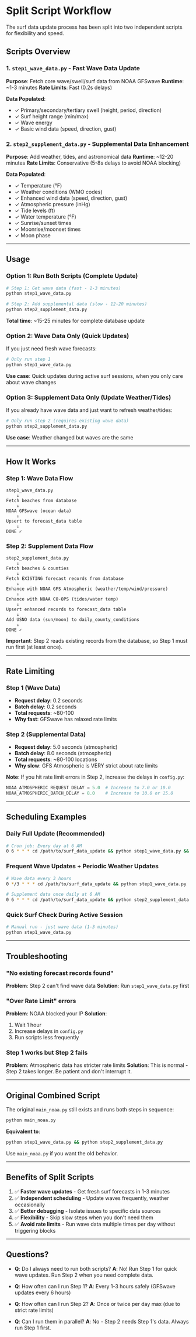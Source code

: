 # Split Script Workflow

The surf data update process has been split into two independent scripts for flexibility and speed.

## Scripts Overview

### 1. `step1_wave_data.py` - Fast Wave Data Update
**Purpose**: Fetch core wave/swell/surf data from NOAA GFSwave
**Runtime**: ~1-3 minutes
**Rate Limits**: Fast (0.2s delays)

**Data Populated**:
- ✓ Primary/secondary/tertiary swell (height, period, direction)
- ✓ Surf height range (min/max)
- ✓ Wave energy
- ✓ Basic wind data (speed, direction, gust)

### 2. `step2_supplement_data.py` - Supplemental Data Enhancement
**Purpose**: Add weather, tides, and astronomical data
**Runtime**: ~12-20 minutes
**Rate Limits**: Conservative (5-8s delays to avoid NOAA blocking)

**Data Populated**:
- ✓ Temperature (°F)
- ✓ Weather conditions (WMO codes)
- ✓ Enhanced wind data (speed, direction, gust)
- ✓ Atmospheric pressure (inHg)
- ✓ Tide levels (ft)
- ✓ Water temperature (°F)
- ✓ Sunrise/sunset times
- ✓ Moonrise/moonset times
- ✓ Moon phase

---

## Usage

### Option 1: Run Both Scripts (Complete Update)

```bash
# Step 1: Get wave data (fast - 1-3 minutes)
python step1_wave_data.py

# Step 2: Add supplemental data (slow - 12-20 minutes)
python step2_supplement_data.py
```

**Total time**: ~15-25 minutes for complete database update

### Option 2: Wave Data Only (Quick Updates)

If you just need fresh wave forecasts:

```bash
# Only run step 1
python step1_wave_data.py
```

**Use case**: Quick updates during active surf sessions, when you only care about wave changes

### Option 3: Supplement Data Only (Update Weather/Tides)

If you already have wave data and just want to refresh weather/tides:

```bash
# Only run step 2 (requires existing wave data)
python step2_supplement_data.py
```

**Use case**: Weather changed but waves are the same

---

## How It Works

### Step 1: Wave Data Flow
```
step1_wave_data.py
    ↓
Fetch beaches from database
    ↓
NOAA GFSwave (ocean data)
    ↓
Upsert to forecast_data table
    ↓
DONE ✓
```

### Step 2: Supplement Data Flow
```
step2_supplement_data.py
    ↓
Fetch beaches & counties
    ↓
Fetch EXISTING forecast records from database
    ↓
Enhance with NOAA GFS Atmospheric (weather/temp/wind/pressure)
    ↓
Enhance with NOAA CO-OPS (tides/water temp)
    ↓
Upsert enhanced records to forecast_data table
    ↓
Add USNO data (sun/moon) to daily_county_conditions
    ↓
DONE ✓
```

**Important**: Step 2 reads existing records from the database, so Step 1 must run first (at least once).

---

## Rate Limiting

### Step 1 (Wave Data)
- **Request delay**: 0.2 seconds
- **Batch delay**: 0.2 seconds
- **Total requests**: ~80-100
- **Why fast**: GFSwave has relaxed rate limits

### Step 2 (Supplemental Data)
- **Request delay**: 5.0 seconds (atmospheric)
- **Batch delay**: 8.0 seconds (atmospheric)
- **Total requests**: ~80-100 locations
- **Why slow**: GFS Atmospheric is VERY strict about rate limits

**Note**: If you hit rate limit errors in Step 2, increase the delays in `config.py`:
```python
NOAA_ATMOSPHERIC_REQUEST_DELAY = 5.0  # Increase to 7.0 or 10.0
NOAA_ATMOSPHERIC_BATCH_DELAY = 8.0    # Increase to 10.0 or 15.0
```

---

## Scheduling Examples

### Daily Full Update (Recommended)
```bash
# Cron job: Every day at 6 AM
0 6 * * * cd /path/to/surf_data_update && python step1_wave_data.py && python step2_supplement_data.py
```

### Frequent Wave Updates + Periodic Weather Updates
```bash
# Wave data every 3 hours
0 */3 * * * cd /path/to/surf_data_update && python step1_wave_data.py

# Supplement data once daily at 6 AM
0 6 * * * cd /path/to/surf_data_update && python step2_supplement_data.py
```

### Quick Surf Check During Active Session
```bash
# Manual run - just wave data (1-3 minutes)
python step1_wave_data.py
```

---

## Troubleshooting

### "No existing forecast records found"
**Problem**: Step 2 can't find wave data
**Solution**: Run `step1_wave_data.py` first

### "Over Rate Limit" errors
**Problem**: NOAA blocked your IP
**Solution**:
1. Wait 1 hour
2. Increase delays in `config.py`
3. Run scripts less frequently

### Step 1 works but Step 2 fails
**Problem**: Atmospheric data has stricter rate limits
**Solution**: This is normal - Step 2 takes longer. Be patient and don't interrupt it.

---

## Original Combined Script

The original `main_noaa.py` still exists and runs both steps in sequence:

```bash
python main_noaa.py
```

**Equivalent to**:
```bash
python step1_wave_data.py && python step2_supplement_data.py
```

Use `main_noaa.py` if you want the old behavior.

---

## Benefits of Split Scripts

1. ✅ **Faster wave updates** - Get fresh surf forecasts in 1-3 minutes
2. ✅ **Independent scheduling** - Update waves frequently, weather occasionally
3. ✅ **Better debugging** - Isolate issues to specific data sources
4. ✅ **Flexibility** - Skip slow steps when you don't need them
5. ✅ **Avoid rate limits** - Run wave data multiple times per day without triggering blocks

---

## Questions?

- **Q**: Do I always need to run both scripts?
  **A**: No! Run Step 1 for quick wave updates. Run Step 2 when you need complete data.

- **Q**: How often can I run Step 1?
  **A**: Every 1-3 hours safely (GFSwave updates every 6 hours)

- **Q**: How often can I run Step 2?
  **A**: Once or twice per day max (due to strict rate limits)

- **Q**: Can I run them in parallel?
  **A**: No - Step 2 needs Step 1's data. Always run Step 1 first.
